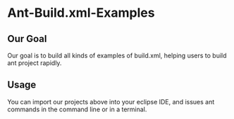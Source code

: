Ant-Build.xml-Examples
===============
## Our Goal
Our goal is to build all kinds of examples of build.xml, helping users to build ant project rapidly.

## Usage
You can import our projects above into your eclipse IDE, and issues ant commands in the command line or in a terminal.

